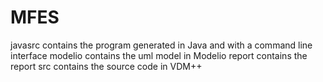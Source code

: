 # MFES
javasrc contains the program generated in Java and with a command line interface
modelio contains the uml model in Modelio
report contains the report
src contains the source code in VDM++